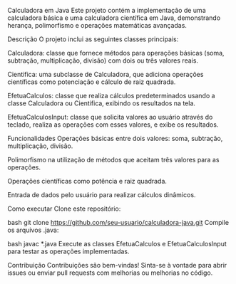Calculadora em Java
Este projeto contém a implementação de uma calculadora básica e uma calculadora científica em Java, demonstrando herança, polimorfismo e operações matemáticas avançadas.

Descrição
O projeto inclui as seguintes classes principais:

Calculadora: classe que fornece métodos para operações básicas (soma, subtração, multiplicação, divisão) com dois ou três valores reais.

Cientifica: uma subclasse de Calculadora, que adiciona operações científicas como potenciação e cálculo de raiz quadrada.

EfetuaCalculos: classe que realiza cálculos predeterminados usando a classe Calculadora ou Cientifica, exibindo os resultados na tela.

EfetuaCalculosInput: classe que solicita valores ao usuário através do teclado, realiza as operações com esses valores, e exibe os resultados.

Funcionalidades
Operações básicas entre dois valores: soma, subtração, multiplicação, divisão.

Polimorfismo na utilização de métodos que aceitam três valores para as operações.

Operações científicas como potência e raiz quadrada.

Entrada de dados pelo usuário para realizar cálculos dinâmicos.

Como executar
Clone este repositório:

bash
git clone https://github.com/seu-usuario/calculadora-java.git
Compile os arquivos .java:

bash
javac *.java
Execute as classes EfetuaCalculos e EfetuaCalculosInput para testar as operações implementadas.

Contribuição
Contribuições são bem-vindas! Sinta-se à vontade para abrir issues ou enviar pull requests com melhorias ou melhorias no código.

